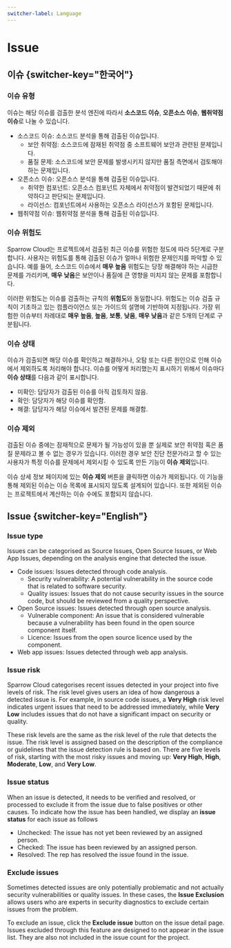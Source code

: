 ```yaml
---
switcher-label: Language
---
```


# Issue


## 이슈 {switcher-key="한국어"}

### 이슈 유형 

이슈는 해당 이슈를 검출한 분석 엔진에 따라서 **소스코드 이슈**, **오픈소스 이슈**, **웹취약점 이슈**로 나눌 수 있습니다.

- 소스코드 이슈: 소스코드 분석을 통해 검출된 이슈입니다.
  - 보안 취약점: 소스코드에 잠재된 취약점 중 소프트웨어 보안과 관련된 문제입니다.
  - 품질 문제: 소스코드에 보안 문제를 발생시키지 않지만 품질 측면에서 검토해야 하는 문제입니다.
- 오픈소스 이슈: 오픈소스 분석을 통해 검출된 이슈입니다.
  - 취약한 컴포넌트: 오픈소스 컴포넌트 자체에서 취약점이 발견되었기 때문에 취약하다고 판단되는 문제입니다.
  - 라이선스: 컴포넌트에서 사용하는 오픈소스 라이선스가 포함된 문제입니다.
- 웹취약점 이슈: 웹취약점 분석을 통해 검출된 이슈입니다.


### 이슈 위험도 

Sparrow Cloud는 프로젝트에서 검출된 최근 이슈를 위험한 정도에 따라 5단계로 구분합니다. 사용자는 위험도를 통해 검출된 이슈가 얼마나 위험한 문제인지를 파악할 수 있습니다. 예를 들어, 소스코드 이슈에서 **매우 높음** 위험도는 당장 해결해야 하는 시급한 문제를 가리키며, **매우 낮음**은 보안이나 품질에 큰 영향을 미치지 않는 문제를 포함합니다.

이러한 위험도는 이슈를 검출하는 규칙의 **위험도**와 동일합니다. 위험도는 이슈 검출 규칙이 기초하고 있는 컴플라이언스 또는 가이드의 설명에 기반하여 지정됩니다. 가장 위험한 이슈부터 차례대로 **매우 높음**, **높음**, **보통**, **낮음**, **매우 낮음**과 같은 5개의 단계로 구분됩니다.


### 이슈 상태 

이슈가 검출되면 해당 이슈를 확인하고 해결하거나, 오탐 또는 다른 원인으로 인해 이슈에서 제외하도록 처리해야 합니다. 이슈를 어떻게 처리했는지 표시하기 위해서 이슈마다 **이슈 상태**를 다음과 같이 표시합니다.

- 미확인: 담당자가 검출된 이슈를 아직 검토하지 않음.
- 확인: 담당자가 해당 이슈를 확인함.
- 해결: 담당자가 해당 이슈에서 발견된 문제를 해결함.


### 이슈 제외 

검출된 이슈 중에는 잠재적으로 문제가 될 가능성이 있을 뿐 실제로 보안 취약점 혹은 품질 문제라고 볼 수 없는 경우가 있습니다. 이러한 경우 보안 진단 전문가라고 할 수 있는 사용자가 특정 이슈를 문제에서 제외시킬 수 있도록 만든 기능이 **이슈 제외**입니다.

이슈 상세 정보 페이지에 있는 **이슈 제외** 버튼을 클릭하면 이슈가 제외됩니다. 이 기능을 통해 제외된 이슈는 이슈 목록에 표시되지 않도록 설계되어 있습니다. 또한 제외된 이슈는 프로젝트에서 계산하는 이슈 수에도 포함되지 않습니다.



## Issue {switcher-key="English"}

### Issue type

Issues can be categorised as Source Issues, Open Source Issues, or Web App Issues, depending on the analysis engine that detected the issue.

- Code issues: Issues detected through code analysis.
  - Security vulnerability: A potential vulnerability in the source code that is related to software security.
  - Quality issues: Issues that do not cause security issues in the source code, but should be reviewed from a quality perspective.
- Open Source issues: Issues detected through open source analysis.
  - Vulnerable component: An issue that is considered vulnerable because a vulnerability has been found in the open source component itself.
  - Licence: Issues from the open source licence used by the component.
- Web app issues: Issues detected through web app analysis.


### Issue risk 

Sparrow Cloud categorises recent issues detected in your project into five levels of risk. The risk level gives users an idea of how dangerous a detected issue is. For example, in source code issues, a **Very High** risk level indicates urgent issues that need to be addressed immediately, while **Very Low** includes issues that do not have a significant impact on security or quality.

These risk levels are the same as the risk level of the rule that detects the issue. The risk level is assigned based on the description of the compliance or guidelines that the issue detection rule is based on. There are five levels of risk, starting with the most risky issues and moving up: **Very High**, **High**, **Moderate**, **Low**, and **Very Low**.


### Issue status 

When an issue is detected, it needs to be verified and resolved, or processed to exclude it from the issue due to false positives or other causes. To indicate how the issue has been handled, we display an **issue status** for each issue as follows

- Unchecked: The issue has not yet been reviewed by an assigned person.
- Checked: The issue has been reviewed by an assigned person.
- Resolved: The rep has resolved the issue found in the issue.


### Exclude issues 

Sometimes detected issues are only potentially problematic and not actually security vulnerabilities or quality issues. In these cases, the **Issue Exclusion** allows users who are experts in security diagnostics to exclude certain issues from the problem.

To exclude an issue, click the **Exclude issue** button on the issue detail page. Issues excluded through this feature are designed to not appear in the issue list. They are also not included in the issue count for the project.



